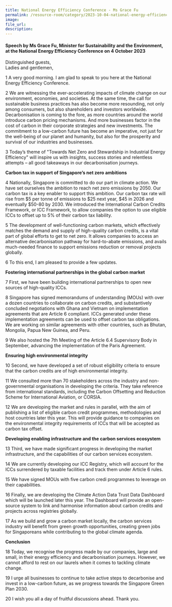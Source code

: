 ```yaml
---
title: National Energy Efficiency Conference - Ms Grace Fu
permalink: /resource-room/category/2023-10-04-national-energy-efficiency-conference-minister-icc-announcement
image:
file_url:
description: 
---
```


#### Speech by Ms Grace Fu, Minister for Sustainability and the Environment, at the National Energy Efficiency Conference on 4 October 2023

Distinguished guests,  
Ladies and gentlemen,

1 A very good morning. I am glad to speak to you here at the National Energy Efficiency Conference.  

2 We are witnessing the ever-accelerating impacts of climate change on our environment, economies, and societies. At the same time, the call for sustainable business practices has also become more resounding, not only among consumers, but also shareholders and investors worldwide. Decarbonisation is coming to the fore, as more countries around the world introduce carbon pricing mechanisms. And more businesses factor in the cost of carbon in their corporate strategies and new investments. The commitment to a low-carbon future has become an imperative, not just for the well-being of our planet and humanity, but also for the prosperity and survival of our industries and businesses.  

3 Today’s theme of "Towards Net Zero and Stewardship in Industrial Energy Efficiency" will inspire us with insights, success stories and relentless attempts – all good takeaways in our decarbonisation journeys.  

**Carbon tax in support of Singapore’s net zero ambitions**  

4 Nationally, Singapore is committed to do our part in climate action. We have set ourselves the ambition to reach net zero emissions by 2050. Our carbon tax is a key enabler to support this ambition. Our carbon tax rate will rise from $5 per tonne of emissions to $25 next year, $45 in 2026 and eventually $50-80 by 2030. We introduced the International Carbon Credits Framework, or ICC Framework, to allow companies the option to use eligible ICCs to offset up to 5% of their carbon tax liability.  

5 The development of well-functioning carbon markets, which effectively matches the demand and supply of high-quality carbon credits, is a vital part of global efforts to get to net zero. It allows companies to access an alternative decarbonisation pathway for hard-to-abate emissions, and avails much-needed finance to support emissions reduction or removal projects globally. 

6 To this end, I am pleased to provide a few updates.  

**Fostering international partnerships in the global carbon market**  

7 First, we have been building international partnerships to open new sources of high-quality ICCs.  

8 Singapore has signed memorandums of understanding (MOUs) with over a dozen countries to collaborate on carbon credits, and substantively concluded negotiations with Ghana and Vietnam on implementation agreements that are Article 6 compliant. ICCs generated under these implementation agreements can be used to offset carbon tax obligations. We are working on similar agreements with other countries, such as Bhutan, Mongolia, Papua New Guinea, and Peru.  

9 We also hosted the 7th Meeting of the Article 6.4 Supervisory Body in September, advancing the implementation of the Paris Agreement. 

    
**Ensuring high environmental integrity**

10 Second, we have developed a set of robust eligibility criteria to ensure that the carbon credits are of high environmental integrity.    

11 We consulted more than 70 stakeholders across the industry and non-governmental organisations in developing the criteria. They take reference from international standards, including the Carbon Offsetting and Reduction Scheme for International Aviation, or CORSIA.  

12 We are developing the market and rules in parallel, with the aim of publishing a list of eligible carbon credit programmes, methodologies and host countries later this year. This will provide guidance to companies on the environmental integrity requirements of ICCs that will be accepted as carbon tax offset.  

**Developing enabling infrastructure and the carbon services ecosystem**

13 Third, we have made significant progress in developing the market infrastructure, and the capabilities of our carbon services ecosystem.  

14 We are currently developing our ICC Registry, which will account for the ICCs surrendered by taxable facilities and track them under Article 6 rules.  

15 We have signed MOUs with five carbon credi programmes to leverage on their capabilities.  

16 Finally, we are developing the Climate Action Data Trust Data Dashboard which will be launched later this year. The Dashboard will provide an open-source system to link and harmonise information about carbon credits and projects across registries globally.  

17 As we build and grow a carbon market locally, the carbon services industry will benefit from green growth opportunities, creating green jobs for Singaporeans while contributing to the global climate agenda.  

**Conclusion**

18 Today, we recognise the progress made by our companies, large and small, in their energy efficiency and decarbonisation journeys. However, we cannot afford to rest on our laurels when it comes to tackling climate change.  

19 I urge all businesses to continue to take active steps to decarbonise and invest in a low-carbon future, as we progress towards the Singapore Green Plan 2030.  

20 I wish you all a day of fruitful discussions ahead. Thank you.
